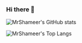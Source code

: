 ### Hi there 👋
![MrShameer's GitHub stats](https://github-readme-stats.vercel.app/api?username=MrShameer&show_icons=true&theme=onedark)

![MrShameer's Top Langs](https://github-readme-stats.vercel.app/api/top-langs/?username=MrShameer&layout=compact)
<!--
**MrShameer/MrShameer** is a ✨ _special_ ✨ repository because its `README.md` (this file) appears on your GitHub profile.


Here are some ideas to get you started:

- 🔭 I’m currently working on ...
- 🌱 I’m currently learning ...
- 👯 I’m looking to collaborate on ...
- 🤔 I’m looking for help with ...
- 💬 Ask me about ...
- 📫 How to reach me: ...
- 😄 Pronouns: ...
- ⚡ Fun fact: ...
-->
